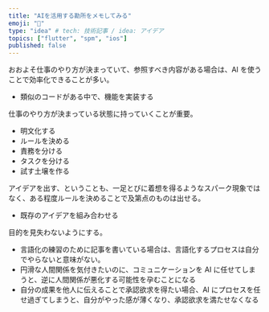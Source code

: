 ```yaml
---
title: "AIを活用する勘所をメモしてみる"
emoji: "🫧"
type: "idea" # tech: 技術記事 / idea: アイデア
topics: ["flutter", "spm", "ios"]
published: false
---
```


おおよそ仕事のやり方が決まっていて、参照すべき内容がある場合は、AI を使うことで効率化できることが多い。

- 類似のコードがある中で、機能を実装する

仕事のやり方が決まっている状態に持っていくことが重要。

- 明文化する
- ルールを決める
- 責務を分ける
- タスクを分ける
- 試す土壌を作る

アイデアを出す、ということも、一足とびに着想を得るようなスパーク現象ではなく、ある程度ルールを決めることで及第点のものは出せる。

- 既存のアイデアを組み合わせる

目的を見失わないようにする。

- 言語化の練習のために記事を書いている場合は、言語化するプロセスは自分でやらないと意味がない。
- 円滑な人間関係を気付きたいのに、コミュニケーションを AI に任せてしまうと、逆に人間関係が悪化する可能性を孕むことになる
- 自分の成果を他人に伝えることで承認欲求を得たい場合、AI にプロセスを任せ過ぎてしまうと、自分がやった感が薄くなり、承認欲求を満たせなくなる

